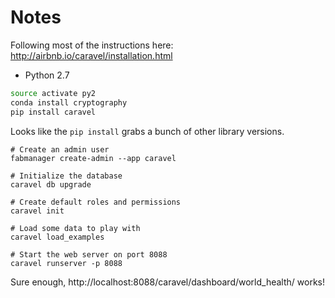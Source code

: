 # Notes

Following most of the instructions here: http://airbnb.io/caravel/installation.html

 - Python 2.7
 
```bash
source activate py2
conda install cryptography
pip install caravel
```

Looks like the `pip install` grabs a bunch of other library versions.

```
# Create an admin user
fabmanager create-admin --app caravel

# Initialize the database
caravel db upgrade

# Create default roles and permissions
caravel init

# Load some data to play with
caravel load_examples

# Start the web server on port 8088
caravel runserver -p 8088

```

Sure enough, http://localhost:8088/caravel/dashboard/world_health/ works!


